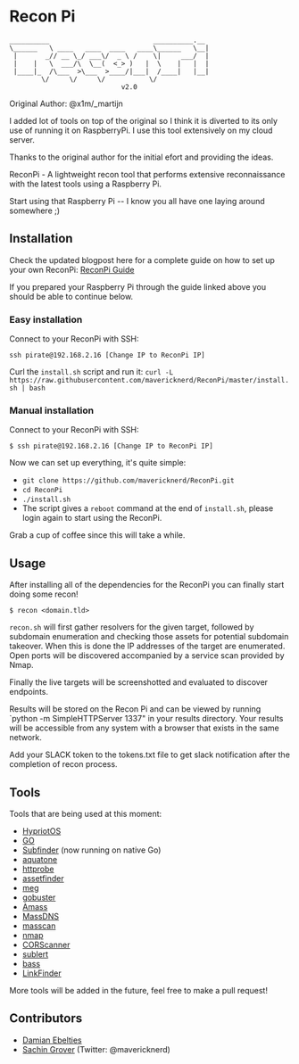 # Recon Pi

```
__________                          __________.__ 
\______   \ ____   ____  ____   ____\______   \__|
 |       _// __ \_/ ___\/  _ \ /    \|     ___/  |
 |    |   \  ___/\  \__(  <_> )   |  \    |   |  |
 |____|_  /\___  >\___  >____/|___|  /____|   |__|
        \/     \/     \/           \/             
                            v2.0
```

Original Author: @x1m/_martijn

I added lot of tools on top of the original so I think it is diverted to its only use of running it on RaspberryPi.
I use this tool extensively on my cloud server.

Thanks to the original author for the initial efort and providing the ideas.

ReconPi - A lightweight recon tool that performs extensive reconnaissance with the latest tools using a Raspberry Pi.

Start using that Raspberry Pi -- I know you all have one laying around somewhere ;)

## Installation

Check the updated blogpost here for a complete guide on how to set up your own ReconPi: [ReconPi Guide](https://x1m.nl/posts/recon-pi/) 


If you prepared your Raspberry Pi through the guide linked above you should be able to continue below.

### Easy installation

Connect to your ReconPi with SSH:

`ssh pirate@192.168.2.16 [Change IP to ReconPi IP]`

Curl the `install.sh` script and run it:
`curl -L https://raw.githubusercontent.com/mavericknerd/ReconPi/master/install.sh | bash`

### Manual installation

Connect to your ReconPi with SSH:


`$ ssh pirate@192.168.2.16 [Change IP to ReconPi IP]`

Now we can set up everything, it's quite simple:

 - `git clone https://github.com/mavericknerd/ReconPi.git`
 - `cd ReconPi`
 - `./install.sh`
 - The script gives a `reboot` command at the end of `install.sh`, please login again to start using the ReconPi.

Grab a cup of coffee since this will take a while.

## Usage

After installing all of the dependencies for the ReconPi you can finally start doing some recon!

```
$ recon <domain.tld>
```

`recon.sh` will first gather resolvers for the given target, followed by subdomain enumeration and checking those assets for potential subdomain takeover. When this is done the IP addresses of the target are enumerated. Open ports will be discovered accompanied by a service scan provided by Nmap.

Finally the live targets will be screenshotted and evaluated to discover endpoints.

Results will be stored on the Recon Pi and can be viewed by running `python -m SimpleHTTPServer 1337" in your results directory. Your results will be accessible from any system with a browser that exists in the same network. 

Add your SLACK token to the tokens.txt file to get slack notification after the completion of recon process.

## Tools

Tools that are being used at this moment:

 - [HypriotOS](https://blog.hypriot.com/downloads/)
 - [GO](https://github.com/golang)
 - [Subfinder](https://github.com/Ice3man543/subfinder) (now running on native Go)
 - [aquatone](https://github.com/michenriksen/aquatone)
 - [httprobe](https://github.com/tomnomnom/httprobe)
 - [assetfinder](https://github.com/tomnomnom/assetfinder)
 - [meg](https://github.com/tomnomnom/meg)
 - [gobuster](https://github.com/OJ/gobuster)
 - [Amass](https://github.com/OWASP/Amass)
 - [MassDNS](https://github.com/blechschmidt/massdns)
 - [masscan](https://github.com/robertdavidgraham/masscan)
 - [nmap](https://nmap.org/)
 - [CORScanner](https://github.com/chenjj/CORScanner)
 - [sublert](https://github.com/yassineaboukir/sublert)
 - [bass](https://github.com/Abss0x7tbh/bass)
 - [LinkFinder](https://github.com/GerbenJavado/LinkFinder)

More tools will be added in the future, feel free to make a pull request!

## Contributors

  - [Damian Ebelties](https://github.com/ebelties)
  - [Sachin Grover](https://github.com/mavericknerd) (Twitter: @mavericknerd)

